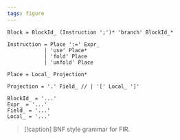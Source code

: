 ```yaml
---
tags: figure
---
```


```ungram
Block = BlockId_ (Instruction ';')* 'branch' BlockId_*

Instruction = Place ':=' Expr_
			| 'use' Place*
            | 'fold' Place
            | 'unfold' Place

Place = Local_ Projection*

Projection = '.' Field_ // | '[' Local_ ']'

BlockId_ = '...'
Expr_ = '...'
Field_ = '...'
Local_ = '...'
```

> [!caption] BNF style grammar for FIR.
